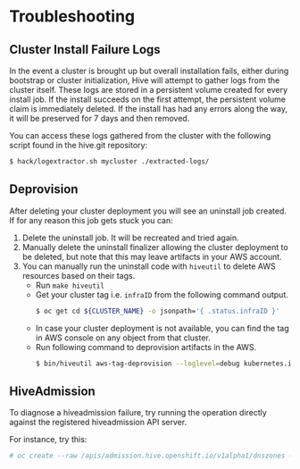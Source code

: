 # Troubleshooting

## Cluster Install Failure Logs

In the event a cluster is brought up but overall installation fails, either during bootstrap or cluster initialization, Hive will attempt to gather logs from the cluster itself. These logs are stored in a persistent volume created for every install job. If the install succeeds on the first attempt, the persistent volume claim is immediately deleted. If the install has had any errors along the way, it will be preserved for 7 days and then removed.

You can access these logs gathered from the cluster with the following script found in the hive.git repository:

```bash
$ hack/logextractor.sh mycluster ./extracted-logs/
```

## Deprovision

After deleting your cluster deployment you will see an uninstall job created. If for any reason this job gets stuck you can:

 1. Delete the uninstall job. It will be recreated and tried again.
 2. Manually delete the uninstall finalizer allowing the cluster deployment to be deleted, but note that this may leave artifacts in your AWS account.
 3. You can manually run the uninstall code with `hiveutil` to delete AWS resources based on their tags.
    * Run `make hiveutil`
    * Get your cluster tag i.e. `infraID` from the following command output.
      ```bash
      $ oc get cd ${CLUSTER_NAME} -o jsonpath='{ .status.infraID }'
      ```
    * In case your cluster deployment is not available, you can find the tag in AWS console on any object from that cluster.
    * Run following command to deprovision artifacts in the AWS.
      ```bash
      $ bin/hiveutil aws-tag-deprovision --loglevel=debug kubernetes.io/cluster/<infraID>=owned
      ```

## HiveAdmission

To diagnose a hiveadmission failure, try running the operation directly against the registered hiveadmission API server.

For instance, try this:
```sh
# oc create --raw /apis/admission.hive.openshift.io/v1alpha1/dnszones -f config/samples/hiveadmission-review-failure.json -v 8 | jq
```

